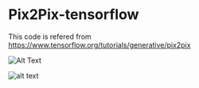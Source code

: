 # Pix2Pix-tensorflow

This code is refered from https://www.tensorflow.org/tutorials/generative/pix2pix

![Alt Text](https://github.com/nishantpatil95/Pix2Pix-tensorflow/Images/ToolUse1.gif)

![alt text](https://github.com/nishantpatil95/Pix2Pix-tensorflow/Images/Tool_Screenshot.PNG)
